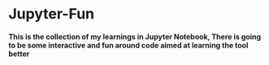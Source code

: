 # Jupyter-Fun

#### This is the collection of my learnings in Jupyter Notebook, There is going to be some interactive and fun around code aimed at learning the tool better

